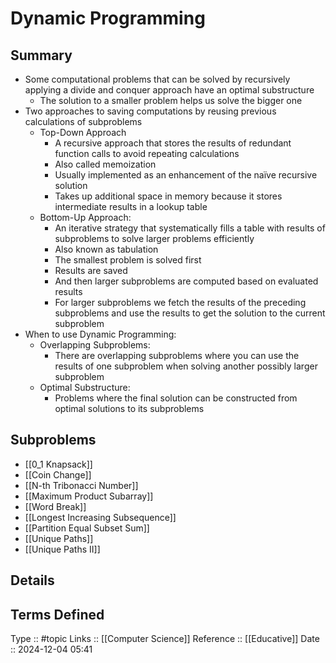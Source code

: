 # Dynamic Programming

## Summary

- Some computational problems that can be solved by recursively applying a divide and conquer approach have an optimal substructure
	- The solution to a smaller problem helps us solve the bigger one
- Two approaches to saving computations by reusing previous calculations of subproblems
	- Top-Down Approach
		- A recursive approach that stores the results of redundant function calls to avoid repeating calculations
		- Also called memoization
		- Usually implemented as an enhancement of the naïve recursive solution
		- Takes up additional space in memory because it stores intermediate results in a lookup table
	- Bottom-Up Approach:
		- An iterative strategy that systematically fills a table with results of subproblems to solve larger problems efficiently
		- Also known as tabulation
		- The smallest problem is solved first
		- Results are saved
		- And then larger subproblems are computed based on evaluated results
		- For larger subproblems we fetch the results of the preceding subproblems and use the results to get the solution to the current subproblem
- When to use Dynamic Programming:
	- Overlapping Subproblems:
		- There are overlapping subproblems where you can use the results of one subproblem when solving another possibly larger subproblem
	- Optimal Substructure:
		- Problems where the final solution can be constructed from optimal solutions to its subproblems
## Subproblems

- [[0_1 Knapsack]]
- [[Coin Change]]
- [[N-th Tribonacci Number]]
- [[Maximum Product Subarray]]
- [[Word Break]]
- [[Longest Increasing Subsequence]]
- [[Partition Equal Subset Sum]]
- [[Unique Paths]]
- [[Unique Paths II]]
## Details

## Terms Defined


Type :: #topic
Links :: [[Computer Science]]
Reference :: [[Educative]]
Date ::  2024-12-04 05:41